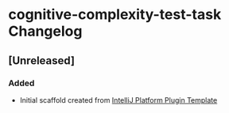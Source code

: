 <!-- Keep a Changelog guide -> https://keepachangelog.com -->

# cognitive-complexity-test-task Changelog

## [Unreleased]
### Added
- Initial scaffold created from [IntelliJ Platform Plugin Template](https://github.com/JetBrains/intellij-platform-plugin-template)
